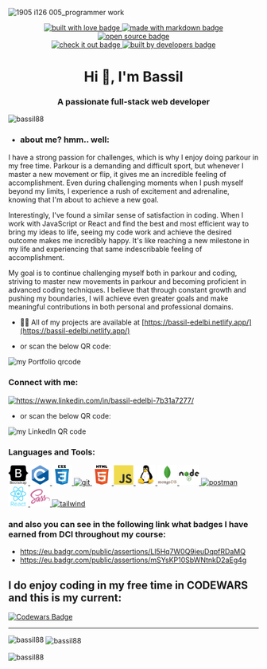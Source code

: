 
![1905 i126 005_programmer work](https://github.com/Bassil88/React_Mosh/assets/116284488/c1b3bd1a-618a-44e0-a910-b48e65345433)
 
<p align="center">
  <a href="https://github.com/EddieHubCommunity" target="_blank" rel="noopener noreferrer">
    <img src="https://img.shields.io/badge/built_with-love-red" alt="built with love badge" />
 </a>
  <a href="https://github.com/EddieHubCommunity" target="_blank" rel="noopener noreferrer">
    <img src="https://img.shields.io/badge/made_with-markdown-blue" alt="made with markdown badge" />
 </a>
  <a href="https://github.com/EddieHubCommunity" target="_blank" rel="noopener noreferrer">
    <img src="https://img.shields.io/badge/open-source-green" alt="open source badge" />
 </a>
 <br />
 <a href="https://eddiehubcommunity.github.io/awesome-github-profiles/" target="_blank" rel="noopener noreferrer">
    <img src="https://img.shields.io/badge/check_it-out-blue" alt="check it out badge" />
 </a>
  <a href="https://github.com/EddieHubCommunity" target="_blank" rel="noopener noreferrer">
    <img src="https://img.shields.io/badge/built_by-developers-yellow" alt="built by developers badge" />
 </a>
</p>


<h1 align="center">Hi 👋, I'm Bassil</h1>
<h3 align="center">A passionate full-stack web developer</h3>

<p align="left"> <img src="https://komarev.com/ghpvc/?username=bassil88&label=Profile%20views&color=0e75b6&style=flat" alt="bassil88" /> </p>

- ### about me? hmm.. well:
I have a strong passion for challenges, which is why I enjoy doing parkour in my free time. Parkour is a demanding and difficult sport, but whenever I master a new movement or flip, it gives me an incredible feeling of accomplishment. Even during challenging moments when I push myself beyond my limits, I experience a rush of excitement and adrenaline, knowing that I'm about to achieve a new goal.

Interestingly, I've found a similar sense of satisfaction in coding. When I work with JavaScript or React and find the best and most efficient way to bring my ideas to life, seeing my code work and achieve the desired outcome makes me incredibly happy. It's like reaching a new milestone in my life and experiencing that same indescribable feeling of accomplishment.

My goal is to continue challenging myself both in parkour and coding, striving to master new movements in parkour and becoming proficient in advanced coding techniques. I believe that through constant growth and pushing my boundaries, I will achieve even greater goals and make meaningful contributions in both personal and professional domains.


- 👨‍💻 All of my projects are available at [https://bassil-edelbi.netlify.app/](https://bassil-edelbi.netlify.app/)

- or scan the below QR code:

![my Portfolio qrcode ](https://github.com/Bassil88/My-React-Portfolio/assets/116284488/6007416d-736b-44f9-8f85-58d1cfc947e1)



<h3 align="left">Connect with me:</h3>
<p align="left">
<a href="https://www.linkedin.com/in/bassil-edelbi-7b31a7277/" target="blank"><img align="center" src="https://raw.githubusercontent.com/rahuldkjain/github-profile-readme-generator/master/src/images/icons/Social/linked-in-alt.svg" alt="https://www.linkedin.com/in/bassil-edelbi-7b31a7277/" height="30" width="40" /></a>
</p>

- or scan the below QR code:
  

![my LinkedIn QR code](https://github.com/Bassil88/My-React-Portfolio/assets/116284488/8a456304-70fa-4f63-95ba-630aaad26bac)



<h3 align="left">Languages and Tools:</h3>
<p align="left"> <a href="https://getbootstrap.com" target="_blank" rel="noreferrer"> <img src="https://raw.githubusercontent.com/devicons/devicon/master/icons/bootstrap/bootstrap-plain-wordmark.svg" alt="bootstrap" width="40" height="40"/> </a> <a href="https://www.cprogramming.com/" target="_blank" rel="noreferrer"> <img src="https://raw.githubusercontent.com/devicons/devicon/master/icons/c/c-original.svg" alt="c" width="40" height="40"/> </a> <a href="https://www.w3schools.com/css/" target="_blank" rel="noreferrer"> <img src="https://raw.githubusercontent.com/devicons/devicon/master/icons/css3/css3-original-wordmark.svg" alt="css3" width="40" height="40"/> </a> <a href="https://git-scm.com/" target="_blank" rel="noreferrer"> <img src="https://www.vectorlogo.zone/logos/git-scm/git-scm-icon.svg" alt="git" width="40" height="40"/> </a> <a href="https://www.w3.org/html/" target="_blank" rel="noreferrer"> <img src="https://raw.githubusercontent.com/devicons/devicon/master/icons/html5/html5-original-wordmark.svg" alt="html5" width="40" height="40"/> </a> <a href="https://developer.mozilla.org/en-US/docs/Web/JavaScript" target="_blank" rel="noreferrer"> <img src="https://raw.githubusercontent.com/devicons/devicon/master/icons/javascript/javascript-original.svg" alt="javascript" width="40" height="40"/> </a> <a href="https://www.linux.org/" target="_blank" rel="noreferrer"> <img src="https://raw.githubusercontent.com/devicons/devicon/master/icons/linux/linux-original.svg" alt="linux" width="40" height="40"/> </a> <a href="https://www.mongodb.com/" target="_blank" rel="noreferrer"> <img src="https://raw.githubusercontent.com/devicons/devicon/master/icons/mongodb/mongodb-original-wordmark.svg" alt="mongodb" width="40" height="40"/> </a> <a href="https://nodejs.org" target="_blank" rel="noreferrer"> <img src="https://raw.githubusercontent.com/devicons/devicon/master/icons/nodejs/nodejs-original-wordmark.svg" alt="nodejs" width="40" height="40"/> </a> <a href="https://postman.com" target="_blank" rel="noreferrer"> <img src="https://www.vectorlogo.zone/logos/getpostman/getpostman-icon.svg" alt="postman" width="40" height="40"/> </a> <a href="https://reactjs.org/" target="_blank" rel="noreferrer"> <img src="https://raw.githubusercontent.com/devicons/devicon/master/icons/react/react-original-wordmark.svg" alt="react" width="40" height="40"/> </a> <a href="https://sass-lang.com" target="_blank" rel="noreferrer"> <img src="https://raw.githubusercontent.com/devicons/devicon/master/icons/sass/sass-original.svg" alt="sass" width="40" height="40"/> </a> <a href="https://tailwindcss.com/" target="_blank" rel="noreferrer"> <img src="https://www.vectorlogo.zone/logos/tailwindcss/tailwindcss-icon.svg" alt="tailwind" width="40" height="40"/> </a> </p>


### and also you can see in the following link what badges I have earned from DCI throughout my course:
- https://eu.badgr.com/public/assertions/Ll5Hq7W0Q9ieuDqpfRDaMQ
- https://eu.badgr.com/public/assertions/mSYsKP10SbWNtnkD2aEg4g

 ## I do enjoy coding in my free time in CODEWARS and this is my current: 
[![Codewars Badge](https://www.codewars.com/users/Bassil/badges/large)](https://www.codewars.com/users/Bassil)


------------------------------------


<p><img align="left" src="https://github-readme-stats.vercel.app/api/top-langs?username=bassil88&show_icons=true&locale=en&layout=compact&theme=tokyonight" alt="bassil88" /></p>

<p>&nbsp;<img align="center" src="https://github-readme-stats.vercel.app/api?username=bassil88&show_icons=true&locale=en&theme=tokyonight" alt="bassil88" /></p>

<p><img align="center" src="https://github-readme-streak-stats.herokuapp.com/?user=bassil88&&theme=tokyonight" alt="bassil88" /></p>

